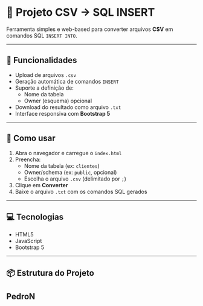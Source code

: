 # 🧾 Projeto CSV → SQL INSERT

Ferramenta simples e web-based para converter arquivos **CSV** em comandos SQL `INSERT INTO`.

---

## 📌 Funcionalidades

- Upload de arquivos `.csv`
- Geração automática de comandos `INSERT`
- Suporte a definição de:
  - Nome da tabela
  - Owner (esquema) opcional
- Download do resultado como arquivo `.txt`
- Interface responsiva com **Bootstrap 5**

---

## 🚀 Como usar

1. Abra o navegador e carregue o `index.html`
2. Preencha:
   - Nome da tabela (ex: `clientes`)
   - Owner/schema (ex: `public`, opcional)
   - Escolha o arquivo `.csv` (delimitado por `;`)
3. Clique em **Converter**
4. Baixe o arquivo `.txt` com os comandos SQL gerados

---

## 💻 Tecnologias

- HTML5
- JavaScript
- Bootstrap 5

---

## 📦 Estrutura do Projeto


## PedroN